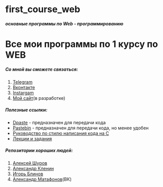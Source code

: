 first_course_web
=====================
###### ***основные программы по Web - программированию***

# Все мои программы по 1 курсу по WEB
##### Со мной вы сможете связаться:
1. [Telegram](https://tgmsg.ru/princepepper)
2. [Вконтакте](https://vk.com/princepepper)
3. [Instargam](https://www.instagram.com/prince_pepper_official/?hl=ru)
4. [Мой сайт](http://www.ppts.website/)(в разработке)

##### Полезные ссылки:
* [Dpaste](https://dpaste.de/) - предназначен для передачи кода
* [Pastebin](https://pastebin.com/) - предназначен для передачи кода, но менее удобен
* [Руководство по стилю написания кода на С](https://cs50.readthedocs.io/style/c/)
* [Лекции и задания](https://drive.google.com/drive/folders/1Ak_KUllhSS9cN0CvasTZtLKBZ_HqTpZ7?usp=sharing)
##### Репозитории хороших  людей:
1. [Алексей Шуров](https://github.com/alexiskhb)
2. [Александр Кленин](https://github.com/klenin)
3. [Игорь Блинов](h)
4. [Александр Матафонов](https://vk.com/mafandv)(ВК)

